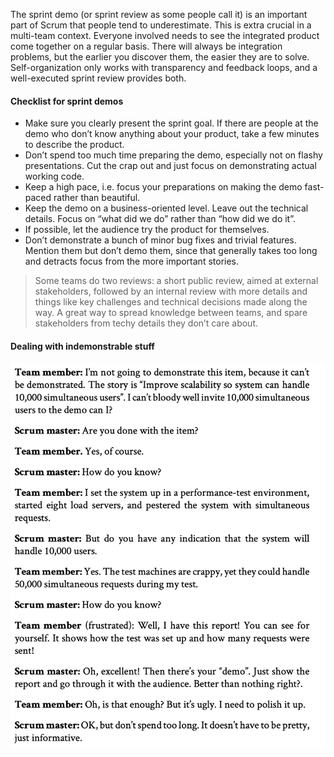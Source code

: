 The sprint demo (or sprint review as some people call it) is an important part of Scrum that people tend to underestimate.
This is extra crucial in a multi-team context. Everyone involved needs to see the integrated product come together on a regular basis. There will always be integration problems, but the earlier you discover them, the easier they are to solve. Self-organization only works with transparency and feedback loops, and a well-executed sprint review provides both.
#### Checklist for sprint demos
- Make sure you clearly present the sprint goal. If there are people at the demo who don’t know anything about your product, take a few minutes to describe the product.
- Don’t spend too much time preparing the demo, especially not on flashy presentations. Cut the crap out and just focus on demonstrating actual working code.
- Keep a high pace, i.e. focus your preparations on making the demo fast-paced rather than beautiful.
- Keep the demo on a business-oriented level. Leave out the technical details. Focus on “what did we do” rather than “how did we do it”.
- If possible, let the audience try the product for themselves.
- Don’t demonstrate a bunch of minor bug fixes and trivial features. Mention them but don’t demo them, since that generally takes too long and detracts focus from the more important stories.

> Some teams do two reviews: a short public review, aimed at external stakeholders, followed by an internal review with more details and things like key challenges and technical decisions made along the way. A great way to spread knowledge between teams, and spare stakeholders from techy details they don’t care about.

#### Dealing with indemonstrable stuff
![Dealing_with_indemonstrable_stuff.png](images/Dealing_with_indemonstrable_stuff.png)